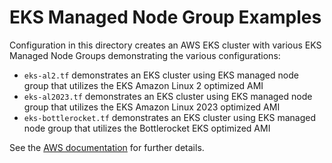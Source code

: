 # EKS Managed Node Group Examples

Configuration in this directory creates an AWS EKS cluster with various EKS Managed Node Groups demonstrating the various configurations:

- `eks-al2.tf` demonstrates an EKS cluster using EKS managed node group that utilizes the EKS Amazon Linux 2 optimized AMI
- `eks-al2023.tf` demonstrates an EKS cluster using EKS managed node group that utilizes the EKS Amazon Linux 2023 optimized AMI
- `eks-bottlerocket.tf` demonstrates an EKS cluster using EKS managed node group that utilizes the Bottlerocket EKS optimized AMI

See the [AWS documentation](https://docs.aws.amazon.com/eks/latest/userguide/managed-node-groups.html) for further details.
